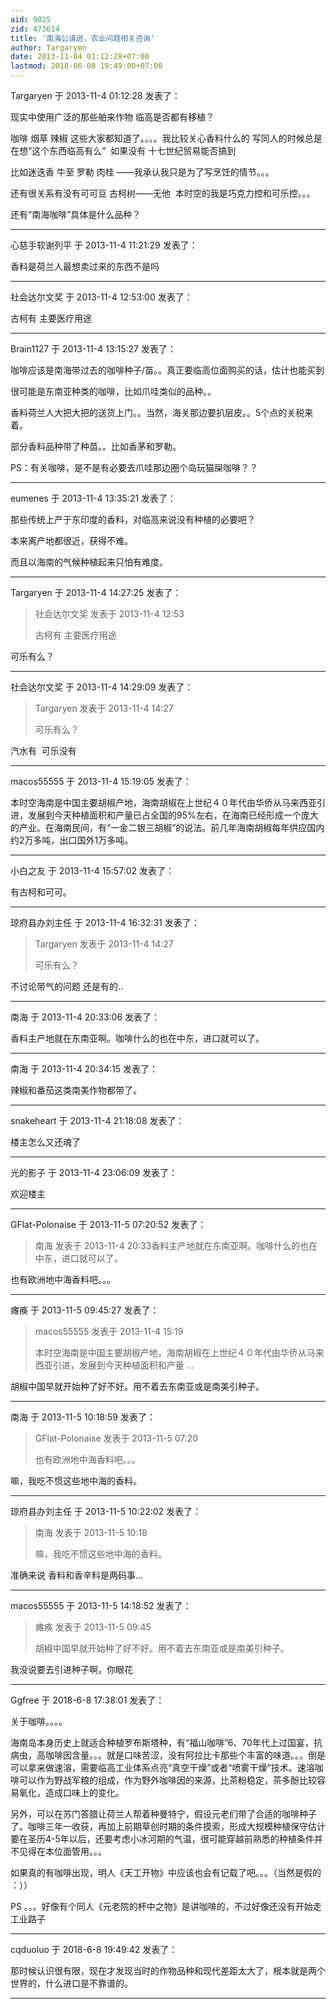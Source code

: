 ```yaml
---
aid: 9025
zid: 473614
title: '南海公请进，农业问题相关咨询'
author: Targaryen
date: 2013-11-04 01:12:28+07:00
lastmod: 2018-06-08 19:49:00+07:00
---
```


Targaryen 于 2013-11-4 01:12:28 发表了：

现实中使用广泛的那些舶来作物 临高是否都有移植？

咖啡 烟草 辣椒 这些大家都知道了。。。。我比较关心香料什么的 写同人的时候总是在想“这个东西临高有么”  如果没有 十七世纪贸易能否搞到

比如迷迭香 牛至 罗勒 肉桂 ——我承认我只是为了写烹饪的情节。。。

还有很关系有没有可可豆 古柯树——无他  本时空的我是巧克力控和可乐控。。。

还有“南海咖啡”具体是什么品种？

---------

心慈手软谢列平 于 2013-11-4 11:21:29 发表了：

香料是荷兰人最想卖过来的东西不是吗

---------

社会达尔文奖 于 2013-11-4 12:53:00 发表了：

古柯有 主要医疗用途

---------

Brain1127 于 2013-11-4 13:15:27 发表了：

咖啡应该是南海带过去的咖啡种子/苗。。真正要临高位面购买的话，估计也能买到

很可能是东南亚种类的咖啡，比如爪哇类似的品种。。

香料荷兰人大把大把的送货上门。。当然，海关那边要扒层皮。。5个点的关税来着。

部分香料品种带了种苗。。比如香茅和罗勒。

PS：有关咖啡，是不是有必要去爪哇那边圈个岛玩猫屎咖啡？？

---------

eumenes 于 2013-11-4 13:35:21 发表了：

那些传统上产于东印度的香料，对临高来说没有种植的必要吧？

本来离产地都很近，获得不难。

而且以海南的气候种植起来只怕有难度。

---------

Targaryen 于 2013-11-4 14:27:25 发表了：

> 社会达尔文奖 发表于 2013-11-4 12:53
> 
> 古柯有 主要医疗用途



可乐有么？

---------

社会达尔文奖 于 2013-11-4 14:29:09 发表了：

> Targaryen 发表于 2013-11-4 14:27
> 
> 可乐有么？



汽水有  可乐没有

---------

macos55555 于 2013-11-4 15:19:05 发表了：

本时空海南是中国主要胡椒产地，海南胡椒在上世纪４０年代由华侨从马来西亚引进，发展到今天种植面积和产量已占全国的95%左右，在海南已经形成一个庞大的产业。在海南民间，有“一金二银三胡椒”的说法。前几年海南胡椒每年供应国内约2万多吨，出口国外1万多吨。

---------

小白之友 于 2013-11-4 15:57:02 发表了：

有古柯和可可。

---------

琼府县办刘主任 于 2013-11-4 16:32:31 发表了：

> Targaryen 发表于 2013-11-4 14:27
> 
> 可乐有么？



不讨论带气的问题 还是有的..

---------

南海 于 2013-11-4 20:33:06 发表了：

香料主产地就在东南亚啊。咖啡什么的也在中东，进口就可以了。

---------

南海 于 2013-11-4 20:34:15 发表了：

辣椒和番茄这类南美作物都带了。

---------

snakeheart 于 2013-11-4 21:18:08 发表了：

楼主怎么又还魂了

---------

光的影子 于 2013-11-4 23:06:09 发表了：

欢迎楼主

---------

GFlat-Polonaise 于 2013-11-5 07:20:52 发表了：

> 南海 发表于 2013-11-4 20:33香料主产地就在东南亚啊。咖啡什么的也在中东，进口就可以了。



也有欧洲地中海香料吧。。。

---------

瘫痪 于 2013-11-5 09:45:27 发表了：

> macos55555 发表于 2013-11-4 15:19
> 
> 本时空海南是中国主要胡椒产地，海南胡椒在上世纪４０年代由华侨从马来西亚引进，发展到今天种植面积和产量 ...



胡椒中国早就开始种了好不好。用不着去东南亚或是南美引种子。

---------

南海 于 2013-11-5 10:18:59 发表了：

> GFlat-Polonaise 发表于 2013-11-5 07:20
> 
> 也有欧洲地中海香料吧。。。



嘛，我吃不惯这些地中海的香料。

---------

琼府县办刘主任 于 2013-11-5 10:22:02 发表了：

> 南海 发表于 2013-11-5 10:18
> 
> 嘛，我吃不惯这些地中海的香料。



准确来说 香料和香辛料是两码事...

---------

macos55555 于 2013-11-5 14:18:52 发表了：

> 瘫痪 发表于 2013-11-5 09:45
> 
> 胡椒中国早就开始种了好不好。用不着去东南亚或是南美引种子。



我没说要去引进种子啊，你眼花

---------

Ggfree 于 2018-6-8 17:38:01 发表了：

关于咖啡。。。。

海南岛本身历史上就适合种植罗布斯塔种，有“福山咖啡”6、70年代上过国宴，抗病虫，高咖啡因含量。。。就是口味苦涩，没有阿拉比卡那些个丰富的味道。。。倒是可以拿来做速溶，需要临高工业体系点亮“真空干燥”或者“喷雾干燥”技术。速溶咖啡可以作为野战军粮的组成，作为野外咖啡因的来源，比茶粉稳定，茶多酚比较容易氧化，造成口味上的变化。

另外，可以在苏门答腊让荷兰人帮着种曼特宁，假设元老们带了合适的咖啡种子了。咖啡三年一收获，再加上前期草创时期的条件摸索，形成大规模种植保守估计要在圣历4-5年以后，还要考虑小冰河期的气温，很可能穿越前熟悉的种植条件并不见得在本位面管用。。。

如果真的有咖啡出现，明人《天工开物》中应该也会有记载了吧。。。（当然是假的 ：））

PS 。。。好像有个同人《元老院的杯中之物》是讲咖啡的，不过好像还没有开始走工业路子

---------

cqduoluo 于 2018-6-8 19:49:42 发表了：

那时候认识很有限，现在才发现当时的作物品种和现代差距太大了，根本就是两个世界的，什么进口是不靠谱的。

---------

